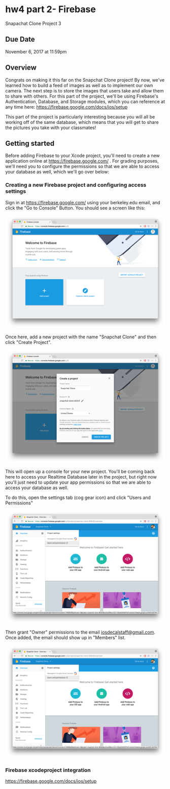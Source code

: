 #  hw4 part 2- Firebase #
Snapachat Clone Project 3

## Due Date #
November 6, 2017 at 11:59pm

## Overview

Congrats on making it this far on the Snapchat Clone project! By now, we've learned how to build a feed of images as well as to implement our own camera. The next step is to store the images that users take and allow them to share with others. For this part of the project, we'll be using Firebase's Authentication, Database, and Storage modules, which you can reference at any time here: https://firebase.google.com/docs/ios/setup

This part of the project is particularly interesting because you will all be working off of the same database, which means that you will get to share the pictures you take with your classmates!

## Getting started

Before adding Firebase to your Xcode project, you'll need to create a new application online at https://firebase.google.com/
. For grading purposes, we'll need you to configure the permissions so that we are able to access your database as well, which we'll go over below:

### Creating a new Firebase project and configuring access settings

Sign in at https://firebase.google.com/ using your berkeley.edu email, and click the "Go to Console" Button. You should see a screen like this:

![Firebase console launch screen](/README-images/1.png)

Once here, add a new project with the name "Snapchat Clone" and then click "Create Project".

![Firebase console add new project screen](/README-images/2.png)

This will open up a console for your new project. You'll be coming back here to access your Realtime Database later in the project, but right now you'll just need to update your app permissions so that we are able to access your database as well.

To do this, open the settings tab (cog gear icon) and click "Users and Permissions"

![Firebase console add new project screen](/README-images/3.png)

Then grant "Owner" permissions to the email iosdecalstaff@gmail.com. Once added, the email should show up in "Members" list.

![Users and Permissions Tab button](/README-images/3.png)

### Firebase xcodeproject integration

https://firebase.google.com/docs/ios/setup
